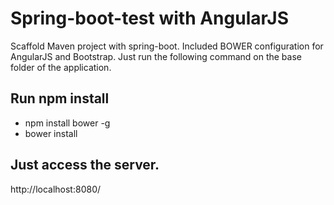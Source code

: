 # Spring-boot-test with AngularJS

Scaffold Maven project with spring-boot. 
Included BOWER configuration for AngularJS and Bootstrap. Just run the following command on the base folder of the application.

## Run npm install
* npm install bower -g
* bower install

## Just access the server.

http://localhost:8080/